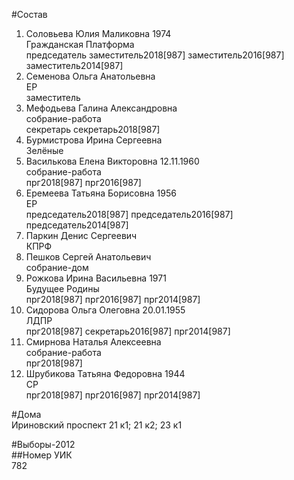 #Состав  
1. Соловьева Юлия Маликовна 1974  
    Гражданская Платформа  
    председатель заместитель2018[987] заместитель2016[987] заместитель2014[987]  
2. Семенова Ольга Анатольевна  
    ЕР  
    заместитель  
3. Мефодьева Галина Александровна  
    собрание-работа  
    секретарь секретарь2018[987]  
4. Бурмистрова Ирина Сергеевна  
    Зелёные  
5. Василькова Елена Викторовна 12.11.1960  
    собрание-работа  
    прг2018[987] прг2016[987]  
6. Еремеева Татьяна Борисовна 1956  
    ЕР  
    председатель2018[987] председатель2016[987] председатель2014[987]  
7. Паркин Денис Сергеевич  
    КПРФ  
8. Пешков Сергей Анатольевич  
    собрание-дом  
9. Рожкова Ирина Васильевна 1971  
    Будущее Родины  
    прг2018[987] прг2016[987] прг2014[987]  
10. Сидорова Ольга Олеговна 20.01.1955  
    ЛДПР  
    прг2018[987] секретарь2016[987] прг2014[987]  
11. Смирнова Наталья Алексеевна  
    собрание-работа  
    прг2018[987]  
12. Шрубикова Татьяна Федоровна 1944  
    СР  
    прг2018[987] прг2016[987] прг2014[987]  
  
#Дома  
Ириновский проспект 21 к1; 21 к2; 23 к1  
  
#Выборы-2012  
##Номер УИК  
782  
